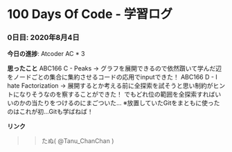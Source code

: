# 100 Days Of Code - 学習ログ

### 0日目: 2020年8月4日

**今日の進捗**: Atcoder AC * 3

**思ったこと** 
ABC166 C - Peaks -> グラフを展開できるので依然躓いて学んだ辺をノードごとの集合に集約させるコードの応用でinputできた！
ABC166 D - I hate Factorization -> 展開するとか考える前に全探索を試そうと思い制約がヒントになりそうなのを察することができた！
                                   でもどれ位の範囲を全探索すればいいのかの当たりをつけるのにまごついた…
※放置していたGitをまともに使ったのはこれが初…Gitも学ばねば！

**リンク** 
>>たぬ( @Tanu_ChanChan )
